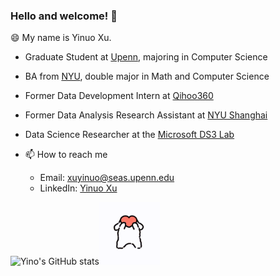 ### Hello and welcome! 👋
😄 My name is Yinuo Xu.

* Graduate Student at [Upenn](https://www.upenn.edu/), majoring in Computer Science
* BA from [NYU](https://nyu.edu/), double major in Math and Computer Science
* Former Data Development Intern at [Qihoo360](https://www.360totalsecurity.com/en/about/)
* Former Data Analysis Research Assistant at [NYU Shanghai](https://shanghai.nyu.edu/)
* Data Science Researcher at the [Microsoft DS3 Lab](https://www.microsoft.com/en-us/research/lab/microsoft-research-new-york/academic-programs/)

* 📫 How to reach me
  * Email: xuyinuo@seas.upenn.edu
  * LinkedIn: [Yinuo Xu](https://www.linkedin.cn/incareer/in/ACoAADP0wKQBIMVwck7povPETedsWCDtbt5k2tE)
  
![Yino's GitHub stats](https://github-readme-stats.vercel.app/api?username=YinoXu&show_icons=true&hide_rank=true&title_color=586069&icon_color=FFC0CB&text_color=586069&bg_color=daf7dc)<img src="gif/dog.gif" alt="Alt Text" style="max-width: 100px; max-height: 100px;">



<!-- ![Yino's GitHub stats](https://github-readme-stats.vercel.app/api?username=YinoXu&show_icons=true&theme=radical)-->

<!--
**YinoXu/YinoXu** is a ✨ _special_ ✨ repository because its `README.md` (this file) appears on your GitHub profile.

Here are some ideas to get you started:

- 🔭 I’m currently working on ...
- 🌱 I’m currently learning ...
- 👯 I’m looking to collaborate on ...
- 🤔 I’m looking for help with ...
- 💬 Ask me about ...
- 📫 How to reach me: ...
- 😄 Pronouns: ...
- ⚡ Fun fact: ...
-->
